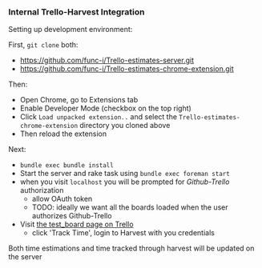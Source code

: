 ### Internal Trello-Harvest Integration


Setting up development environment:

First, `git clone` both:

- https://github.com/func-i/Trello-estimates-server.git
- https://github.com/func-i/Trello-estimates-chrome-extension.git

Then:

- Open Chrome, go to Extensions tab
- Enable Developer Mode (checkbox on the top right)
- Click `Load unpacked extension..` and select the `Trello-estimates-chrome-extension` directory you cloned above
- Then reload the extension

Next:

- `bundle exec bundle install`
- Start the server and rake task using `bundle exec foreman start`
- when you visit `localhost` you will be prompted for _Github-Trello_ authorization
    - allow OAuth token
    - TODO: ideally we want all the boards loaded when the user authorizes Github-Trello
- Visit [the test_board page on Trello](https://trello.com/b/s1Zd0RPy/test-board)
    - click 'Track Time', login to Harvest with you credentials

Both time estimations and time tracked through harvest will be updated on the server
